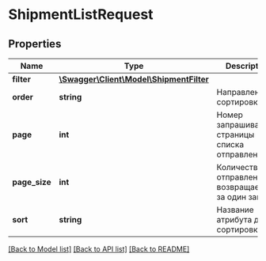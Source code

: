 # ShipmentListRequest

## Properties
Name | Type | Description | Notes
------------ | ------------- | ------------- | -------------
**filter** | [**\Swagger\Client\Model\ShipmentFilter**](ShipmentFilter.md) |  | [optional] 
**order** | **string** | Направление сортировки | [optional] 
**page** | **int** | Номер запрашиваемой страницы списка отправлений | [optional] 
**page_size** | **int** | Количество отправлений, возвращаемых за один запрос | [optional] 
**sort** | **string** | Название атрибута для сортировки | [optional] 

[[Back to Model list]](../../README.md#documentation-for-models) [[Back to API list]](../../README.md#documentation-for-api-endpoints) [[Back to README]](../../README.md)

